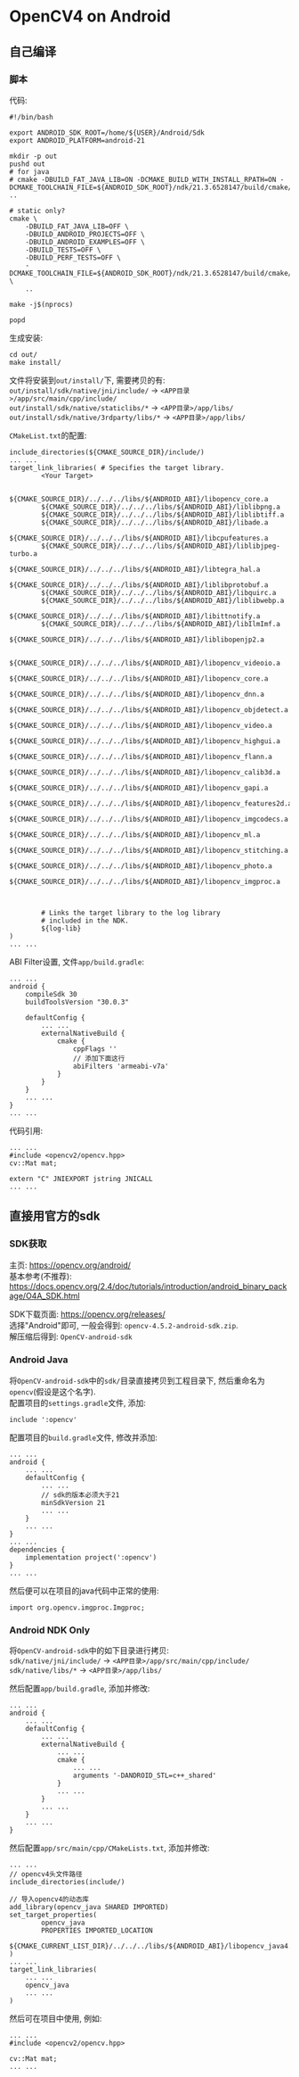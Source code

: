 # OpenCV4 on Android

## 自己编译
### 脚本
代码:
```
#!/bin/bash

export ANDROID_SDK_ROOT=/home/${USER}/Android/Sdk
export ANDROID_PLATFORM=android-21

mkdir -p out
pushd out
# for java
# cmake -DBUILD_FAT_JAVA_LIB=ON -DCMAKE_BUILD_WITH_INSTALL_RPATH=ON -DCMAKE_TOOLCHAIN_FILE=${ANDROID_SDK_ROOT}/ndk/21.3.6528147/build/cmake/android.toolchain.cmake ..

# static only?
cmake \
	-DBUILD_FAT_JAVA_LIB=OFF \
	-DBUILD_ANDROID_PROJECTS=OFF \
	-DBUILD_ANDROID_EXAMPLES=OFF \
	-DBUILD_TESTS=OFF \
	-DBUILD_PERF_TESTS=OFF \
	-DCMAKE_TOOLCHAIN_FILE=${ANDROID_SDK_ROOT}/ndk/21.3.6528147/build/cmake/android.toolchain.cmake \
	..

make -j$(nprocs)

popd
```

生成安装:
```
cd out/
make install/
```

文件将安装到`out/install/`下, 需要拷贝的有:
`out/install/sdk/native/jni/include/` -> `<APP目录>/app/src/main/cpp/include/`  
`out/install/sdk/native/staticlibs/*` -> `<APP目录>/app/libs/`  
`out/install/sdk/native/3rdparty/libs/*` -> `<APP目录>/app/libs/`  

`CMakeList.txt`的配置:
```
include_directories(${CMAKE_SOURCE_DIR}/include/)
... ...
target_link_libraries( # Specifies the target library.
        <Your Target>

        ${CMAKE_SOURCE_DIR}/../../../libs/${ANDROID_ABI}/libopencv_core.a
        ${CMAKE_SOURCE_DIR}/../../../libs/${ANDROID_ABI}/liblibpng.a
        ${CMAKE_SOURCE_DIR}/../../../libs/${ANDROID_ABI}/liblibtiff.a
        ${CMAKE_SOURCE_DIR}/../../../libs/${ANDROID_ABI}/libade.a
        ${CMAKE_SOURCE_DIR}/../../../libs/${ANDROID_ABI}/libcpufeatures.a
        ${CMAKE_SOURCE_DIR}/../../../libs/${ANDROID_ABI}/liblibjpeg-turbo.a
        ${CMAKE_SOURCE_DIR}/../../../libs/${ANDROID_ABI}/libtegra_hal.a
        ${CMAKE_SOURCE_DIR}/../../../libs/${ANDROID_ABI}/liblibprotobuf.a
        ${CMAKE_SOURCE_DIR}/../../../libs/${ANDROID_ABI}/libquirc.a
        ${CMAKE_SOURCE_DIR}/../../../libs/${ANDROID_ABI}/liblibwebp.a
        ${CMAKE_SOURCE_DIR}/../../../libs/${ANDROID_ABI}/libittnotify.a
        ${CMAKE_SOURCE_DIR}/../../../libs/${ANDROID_ABI}/libIlmImf.a
        ${CMAKE_SOURCE_DIR}/../../../libs/${ANDROID_ABI}/liblibopenjp2.a

        ${CMAKE_SOURCE_DIR}/../../../libs/${ANDROID_ABI}/libopencv_videoio.a
        ${CMAKE_SOURCE_DIR}/../../../libs/${ANDROID_ABI}/libopencv_core.a
        ${CMAKE_SOURCE_DIR}/../../../libs/${ANDROID_ABI}/libopencv_dnn.a
        ${CMAKE_SOURCE_DIR}/../../../libs/${ANDROID_ABI}/libopencv_objdetect.a
        ${CMAKE_SOURCE_DIR}/../../../libs/${ANDROID_ABI}/libopencv_video.a
        ${CMAKE_SOURCE_DIR}/../../../libs/${ANDROID_ABI}/libopencv_highgui.a
        ${CMAKE_SOURCE_DIR}/../../../libs/${ANDROID_ABI}/libopencv_flann.a
        ${CMAKE_SOURCE_DIR}/../../../libs/${ANDROID_ABI}/libopencv_calib3d.a
        ${CMAKE_SOURCE_DIR}/../../../libs/${ANDROID_ABI}/libopencv_gapi.a
        ${CMAKE_SOURCE_DIR}/../../../libs/${ANDROID_ABI}/libopencv_features2d.a
        ${CMAKE_SOURCE_DIR}/../../../libs/${ANDROID_ABI}/libopencv_imgcodecs.a
        ${CMAKE_SOURCE_DIR}/../../../libs/${ANDROID_ABI}/libopencv_ml.a
        ${CMAKE_SOURCE_DIR}/../../../libs/${ANDROID_ABI}/libopencv_stitching.a
        ${CMAKE_SOURCE_DIR}/../../../libs/${ANDROID_ABI}/libopencv_photo.a
        ${CMAKE_SOURCE_DIR}/../../../libs/${ANDROID_ABI}/libopencv_imgproc.a



        # Links the target library to the log library
        # included in the NDK.
        ${log-lib}
)
... ...
```

ABI Filter设置, 文件`app/build.gradle`:
```
... ...
android {
    compileSdk 30
    buildToolsVersion "30.0.3"

    defaultConfig {
        ... ...
        externalNativeBuild {
            cmake {
                cppFlags ''
                // 添加下面这行
                abiFilters 'armeabi-v7a'
            }
        }
    }
    ... ...
}
... ...
```

代码引用:
```
... ...
#include <opencv2/opencv.hpp>
cv::Mat mat;

extern "C" JNIEXPORT jstring JNICALL
... ...
```

## 直接用官方的sdk
### SDK获取
主页: https://opencv.org/android/  
基本参考(不推荐): https://docs.opencv.org/2.4/doc/tutorials/introduction/android_binary_package/O4A_SDK.html

SDK下载页面: https://opencv.org/releases/  
选择"Android"即可, 一般会得到: `opencv-4.5.2-android-sdk.zip`.  
解压缩后得到: `OpenCV-android-sdk`

### Android Java
将`OpenCV-android-sdk`中的`sdk/`目录直接拷贝到工程目录下, 然后重命名为`opencv`(假设是这个名字).  
配置项目的`settings.gradle`文件, 添加:
```
include ':opencv'
```

配置项目的`build.gradle`文件, 修改并添加:
```
... ...
android {
    ... ...
    defaultConfig {
        ... ...
        // sdk的版本必须大于21
        minSdkVersion 21
        ... ...
    }
    ... ...
}
... ...
dependencies {
    implementation project(':opencv')
}
... ...
```

然后便可以在项目的java代码中正常的使用:
```
import org.opencv.imgproc.Imgproc;
```

### Android NDK Only
将`OpenCV-android-sdk`中的如下目录进行拷贝:  
`sdk/native/jni/include/` -> `<APP目录>/app/src/main/cpp/include/`  
`sdk/native/libs/*` -> `<APP目录>/app/libs/`  

然后配置`app/build.gradle`, 添加并修改:
```
... ...
android {
    ... ...
    defaultConfig {
        ... ...
        externalNativeBuild {
            ... ...
            cmake {
                ... ...
                arguments '-DANDROID_STL=c++_shared'
            }
            ... ...
        }
        ... ...
    }
    ... ...
}
```

然后配置`app/src/main/cpp/CMakeLists.txt`, 添加并修改:
```
... ...
// opencv4头文件路径
include_directories(include/)

// 导入opencv4的动态库
add_library(opencv_java SHARED IMPORTED)
set_target_properties(
        opencv_java
        PROPERTIES IMPORTED_LOCATION
        ${CMAKE_CURRENT_LIST_DIR}/../../../libs/${ANDROID_ABI}/libopencv_java4.so
)
... ...
target_link_libraries(
    ... ...
    opencv_java
    ... ...
)
```

然后可在项目中使用, 例如:
```
... ...
#include <opencv2/opencv.hpp>

cv::Mat mat;
... ...
```